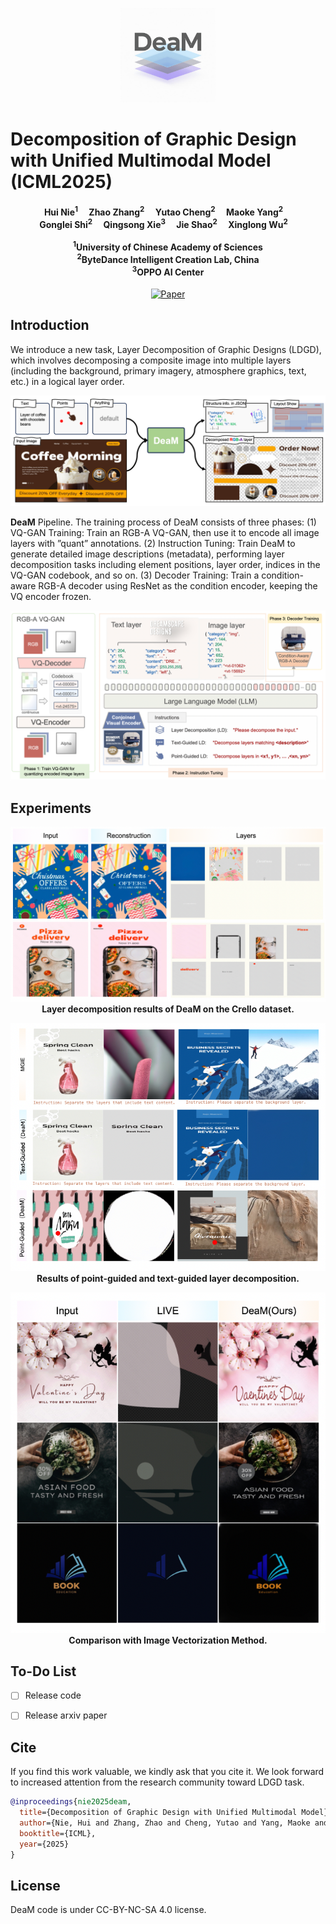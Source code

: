 <p align="center" style="border-radius: 10px">
  <img src="assets/DeaM.jpeg" width="30%" alt="logo"/>
</p>

# Decomposition of Graphic Design with Unified Multimodal Model (ICML2025)

<h4 align="center">
    Hui Nie<sup>1</sup>&emsp;
    Zhao Zhang<sup>2</sup>&emsp;
    Yutao Cheng<sup>2</sup>&emsp;
    Maoke Yang<sup>2</sup>&emsp;
    <br>
    Gonglei Shi<sup>2</sup>&emsp;
    Qingsong Xie<sup>3</sup>&emsp;
    Jie Shao<sup>2</sup>&emsp;
    Xinglong Wu<sup>2</sup>&emsp;
    <br>
    <br>
    <sup>1</sup>University of Chinese Academy of Sciences
    <br>
    <sup>2</sup>ByteDance Intelligent Creation Lab, China
    <br>
    <sup>3</sup>OPPO AI Center 
</h4>

<div align="center">

[![Paper](https://img.shields.io/badge/ICML-Paper-blue)](https://openreview.net/pdf?id=7SG4s8d8AQ)

</div>


## Introduction
We introduce a new task, Layer Decomposition of Graphic Designs (LDGD), which involves decomposing a composite image into multiple layers (including the background, primary imagery, atmosphere graphics, text, etc.) in a logical layer order.

<p align="center"> <img src="assets/teaser.png" alt="deam_teaser" style="zoom: 80%;" /></p>


**DeaM** Pipeline. The training process of DeaM consists of three phases: (1) VQ-GAN Training: Train an RGB-A VQ-GAN, then use it to encode all image layers with ”quant” annotations. (2) Instruction Tuning: Train DeaM to generate detailed image descriptions (metadata), performing layer decomposition tasks including element positions, layer order, indices in the VQ-GAN codebook, and so on. (3) Decoder Training: Train a condition-aware RGB-A decoder using ResNet as the condition encoder, keeping the VQ encoder frozen.

<p align="center"> <img src="assets/pipeline.png" alt="deam_pipeline" style="zoom: 80%;" /></p>

## Experiments

<p align="center"> 
<img src="assets/crello_exp.png" alt="crello_exp" style="zoom: 80%;" />
<strong>Layer decomposition results of DeaM on the Crello dataset.</strong>
</p>

<p align="center"> 
<img src="assets/exp2.png" alt="exp2" style="zoom: 80%;" />
<strong>Results of point-guided and text-guided layer decomposition.</strong>
</p>

<p align="center"> 
<img src="assets/exp3.png" alt="exp3" style="zoom: 80%;" />
<strong>Comparison with Image Vectorization Method.</strong>
</p>


## To-Do List
- [ ] Release code
- [ ] Release arxiv paper


## Cite
 <p id="bib">If you find this work valuable, we kindly ask that you cite it. We look forward to increased attention from the research community toward LDGD task. </p>


```bibtex
@inproceedings{nie2025deam,
  title={Decomposition of Graphic Design with Unified Multimodal Model},
  author={Nie, Hui and Zhang, Zhao and Cheng, Yutao and Yang, Maoke and Shi, Gonglei and Xie, Qingsong and Shao, Jie and Wu, Xinglong},
  booktitle={ICML},
  year={2025}
}
```

## License
DeaM code is under CC-BY-NC-SA 4.0 license.